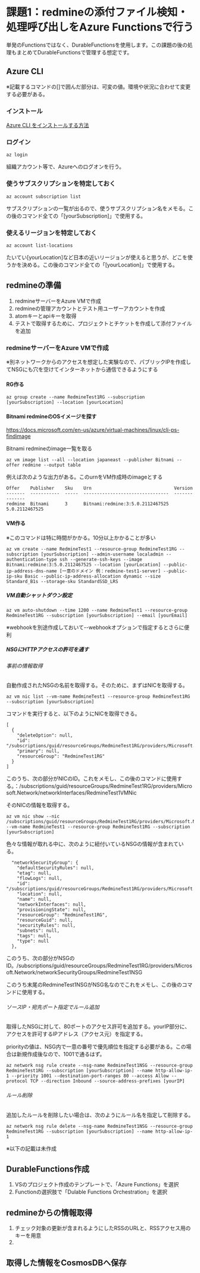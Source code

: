 # 課題1：redmineの添付ファイル検知・処理呼び出しをAzure Functionsで行う

単発のFunctionsではなく、DurableFunctionsを使用します。この課題の後の処理もまとめてDurableFunctionsで管理する想定です。

## Azure CLI

※記載するコマンドの[]で囲んだ部分は、可変の値。環境や状況に合わせて変更する必要がある。

### インストール

[Azure CLI をインストールする方法](https://docs.microsoft.com/ja-jp/cli/azure/install-azure-cli)

### ログイン

```
az login
```

組織アカウント等で、Azureへのログオンを行う。

### 使うサブスクリプションを特定しておく

```
az account subscription list
```

サブスクリプションの一覧が出るので、使うサブスクリプション名をメモる。この後のコマンド全ての「[yourSubscription]」で使用する。

### 使えるリージョンを特定しておく

```
az account list-locations
```

たいてい[yourLocation]など日本の近いリージョンが使えると思うが、どこを使うかを決める。この後のコマンド全ての「[yourLocation]」で使用する。



## redmineの準備

1. redmineサーバーをAzure VMで作成
1. redmineの管理アカウントとテスト用ユーザーアカウントを作成
1. atomキーとapiキーを取得
1. テストで取得するために、プロジェクトとチケットを作成して添付ファイルを追加

### redmineサーバーをAzure VMで作成


※別ネットワークからのアクセスを想定した実験なので、パブリックIPを作成してNSGにも穴を空けてインターネットから通信できるようにする

#### RG作る

```
az group create --name RedmineTest1RG --subscription [yourSubscription] --location [yourLocation]
```

#### Bitnami redmineのOSイメージを探す

https://docs.microsoft.com/en-us/azure/virtual-machines/linux/cli-ps-findimage

Bitnami redmineのimage一覧を取る

```
az vm image list --all --location japaneast --publisher Bitnami --offer redmine --output table
```

例えば次のような出力がある。このurnをVM作成時のimageとする

```
Offer    Publisher    Sku    Urn                               Version
-------  -----------  -----  --------------------------------  --------------
redmine  Bitnami      3      Bitnami:redmine:3:5.0.2112467525  5.0.2112467525
```

#### VM作る

※このコマンドは特に時間がかかる。10分以上かかることが多い

```
az vm create --name RedmineTest1 --resource-group RedmineTest1RG --subscription [yourSubscription] --admin-username localadmin --authentication-type ssh --generate-ssh-keys --image Bitnami:redmine:3:5.0.2112467525 --location [yourLocation] --public-ip-address-dns-name [一意のドメイン 例：redmine-test1-server] --public-ip-sku Basic --public-ip-address-allocation dynamic --size Standard_B1s --storage-sku StandardSSD_LRS 
```


##### VM自動シャットダウン設定

```
az vm auto-shutdown --time 1200 --name RedmineTest1 --resource-group RedmineTest1RG --subscription [yourSubscription] --email [yourEmail]
```

※webhookを別途作成しておいて--webhookオプションで指定するとさらに便利


##### NSGにHTTPアクセスの許可を通す

###### 事前の情報取得

自動作成されたNSGの名前を取得する。そのために、まずはNICを取得する。

```
az vm nic list --vm-name RedmineTest1 --resource-group RedmineTest1RG --subscription [yourSubscription]
```

コマンドを実行すると、以下のようにNICを取得できる。

```
[
  {
    "deleteOption": null,
    "id": "/subscriptions/guid/resourceGroups/RedmineTest1RG/providers/Microsoft.Network/networkInterfaces/RedmineTest1VMNic",
    "primary": null,
    "resourceGroup": "RedmineTest1RG"
  }
]
```

このうち、次の部分がNICのID。これをメモし、この後のコマンドに使用する。：/subscriptions/guid/resourceGroups/RedmineTest1RG/providers/Microsoft.Network/networkInterfaces/RedmineTest1VMNic

そのNICの情報を取得する。

```
az vm nic show --nic /subscriptions/guid/resourceGroups/RedmineTest1RG/providers/Microsoft.Network/networkInterfaces/RedmineTest1VMNic --vm-name RedmineTest1 --resource-group RedmineTest1RG --subscription [yourSubscription]
```

色々な情報が取れる中に、次のように紐付いているNSGの情報が含まれている。

```
  "networkSecurityGroup": {
    "defaultSecurityRules": null,
    "etag": null,
    "flowLogs": null,
    "id": "/subscriptions/guid/resourceGroups/RedmineTest1RG/providers/Microsoft.Network/networkSecurityGroups/RedmineTest1NSG",
    "location": null,
    "name": null,
    "networkInterfaces": null,
    "provisioningState": null,
    "resourceGroup": "RedmineTest1RG",
    "resourceGuid": null,
    "securityRules": null,
    "subnets": null,
    "tags": null,
    "type": null
  },
```

このうち、次の部分がNSGのID。/subscriptions/guid/resourceGroups/RedmineTest1RG/providers/Microsoft.Network/networkSecurityGroups/RedmineTest1NSG

このうち末尾のRedmineTest1NSGがNSG名なのでこれをメモし、この後のコマンドに使用する。

###### ソースIP・宛先ポート指定でルール追加

取得したNSGに対して、80ポートのアクセス許可を追加する。yourIP部分に、アクセスを許可するIPアドレス（アクセス元）を指定する。

priorityの値は、NSG内で一意の番号で優先順位を指定する必要がある。この場合は新規作成後なので、1001で通るはず。

```
az network nsg rule create --nsg-name RedmineTest1NSG --resource-group RedmineTest1RG --subscription [yourSubscription] --name http-allow-ip-1 --priority 1001 --destination-port-ranges 80 --access Allow --protocol TCP --direction Inbound --source-address-prefixes [yourIP]
```

###### ルール削除

追加したルールを削除したい場合は、次のようにルール名を指定して削除する。

```
az network nsg rule delete --nsg-name RedmineTest1NSG --resource-group RedmineTest1RG --subscription [yourSubscription] --name http-allow-ip-1

```


※以下の記載は未作成

## DurableFunctions作成


1. VSのプロジェクト作成のテンプレートで、「Azure Functions」を選択
1. Functionの選択肢で「Dulable Functions Orchestration」を選択


## redmineからの情報取得


1. チェック対象の更新が含まれるようにしたRSSのURLと、RSSアクセス用のキーを用意
1.


## 取得した情報をCosmosDBへ保存



